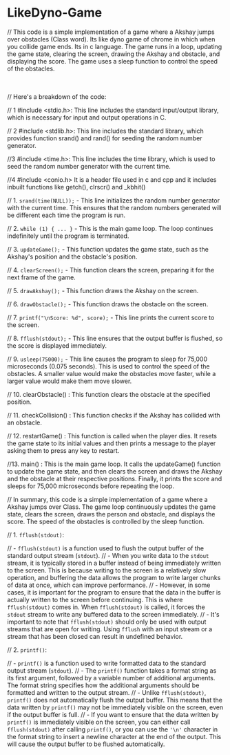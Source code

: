 # LikeDyno-Game
// This code is a simple implementation of a game where a Akshay jumps over obstacles (Class word). Its like dyno game of chrome in which when you collide game ends. Its in c language. The game runs in a loop, updating the game state, clearing the screen, drawing the Akshay and obstacle, and displaying the score. The game uses a sleep function to control the speed of the obstacles.
<br><br><br>

// Here's a breakdown of the code:

// 1 #include <stdio.h>: This line includes the standard input/output library, which is necessary for input and output operations in C.

// 2 #include <stdlib.h>: This line includes the standard library, which provides function  srand() and rand() for seeding the random number generator.

//3  #include <time.h>: This line includes the time library, which is used to seed the random number generator with the current time.

//4 #include <conio.h> It is a header file used in c and cpp and it includes inbuilt functions like getch(), clrscr() and _kbhit()

// 1. `srand(time(NULL));` - This line initializes the random number generator with the current time. This ensures that the random numbers generated will be different each time the program is run.

// 2. `while (1) { ... }` - This is the main game loop. The loop continues indefinitely until the program is terminated.

// 3. `updateGame();` - This function updates the game state, such as the Akshay's position and the obstacle's position.

// 4. `clearScreen();` - This function clears the screen, preparing it for the next frame of the game.

// 5. `drawAkshay();` - This function draws the Akshay on the screen.

// 6. `drawObstacle();` - This function draws the obstacle on the screen.

// 7. `printf("\nScore: %d", score);` - This line prints the current score to the screen.

// 8. `fflush(stdout);` - This line ensures that the output buffer is flushed, so the score is displayed immediately.

// 9. `usleep(75000);` - This line causes the program to sleep for 75,000 microseconds (0.075 seconds). This is used to control the speed of the obstacles. A smaller value would make the obstacles move faster, while a larger value would make them move slower.

// 10. clearObstacle() : This function clears the obstacle at the specified position.

// 11. checkCollision() : This function checks if the Akshay has collided with an obstacle.

// 12. restartGame() : This function is called when the player dies. It resets the game state to its initial values and then prints a message to the player asking them to press any key to restart.

//13. main() : This is the main game loop. It calls the updateGame() function to update the game state, and then clears the screen and draws the Akshay and the obstacle at their respective positions. Finally, it prints the score and sleeps for 75,000 microseconds before repeating the loop.

// In summary, this code is a simple implementation of a game where a Akshay jumps over Class. The game loop continuously updates the game state, clears the screen, draws the person and obstacle, and displays the score. The speed of the obstacles is controlled by the sleep function.


// 1. `fflush(stdout)`:

// - `fflush(stdout)` is a function used to flush the output buffer of the standard output stream (`stdout`).
// - When you write data to the `stdout` stream, it is typically stored in a buffer instead of being immediately written to the screen. This is because writing to the screen is a relatively slow operation, and buffering the data allows the program to write larger chunks of data at once, which can improve performance.
// - However, in some cases, it is important for the program to ensure that the data in the buffer is actually written to the screen before continuing. This is where `fflush(stdout)` comes in. When `fflush(stdout)` is called, it forces the `stdout` stream to write any buffered data to the screen immediately.
// - It's important to note that `fflush(stdout)` should only be used with output streams that are open for writing. Using `fflush` with an input stream or a stream that has been closed can result in undefined behavior.

// 2. `printf()`:

// - `printf()` is a function used to write formatted data to the standard output stream (`stdout`).
// - The `printf()` function takes a format string as its first argument, followed by a variable number of additional arguments. The format string specifies how the additional arguments should be formatted and written to the output stream.
// - Unlike `fflush(stdout)`, `printf()` does not automatically flush the output buffer. This means that the data written by `printf()` may not be immediately visible on the screen, even if the output buffer is full.
// - If you want to ensure that the data written by `printf()` is immediately visible on the screen, you can either call `fflush(stdout)` after calling `printf()`, or you can use the `'\n'` character in the format string to insert a newline character at the end of the output. This will cause the output buffer to be flushed automatically.



